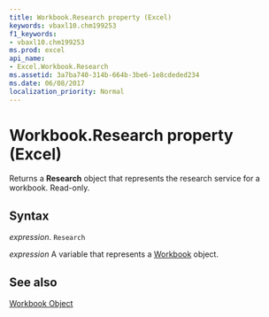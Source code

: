 ```yaml
---
title: Workbook.Research property (Excel)
keywords: vbaxl10.chm199253
f1_keywords:
- vbaxl10.chm199253
ms.prod: excel
api_name:
- Excel.Workbook.Research
ms.assetid: 3a7ba740-314b-664b-3be6-1e8cdeded234
ms.date: 06/08/2017
localization_priority: Normal
---
```



# Workbook.Research property (Excel)

Returns a  **Research** object that represents the research service for a workbook. Read-only.


## Syntax

_expression_. `Research`

_expression_ A variable that represents a [Workbook](./Excel.Workbook.md) object.


## See also


[Workbook Object](Excel.Workbook.md)


